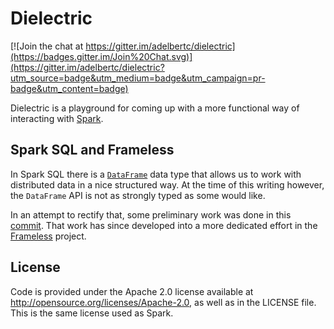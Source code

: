 # Dielectric

[![Join the chat at https://gitter.im/adelbertc/dielectric](https://badges.gitter.im/Join%20Chat.svg)](https://gitter.im/adelbertc/dielectric?utm_source=badge&utm_medium=badge&utm_campaign=pr-badge&utm_content=badge)

Dielectric is a playground for coming up with a more functional way of interacting
with [Spark](http://spark.apache.org/).

## Spark SQL and Frameless
In Spark SQL there is a [`DataFrame`](http://spark.apache.org/docs/1.3.0/sql-programming-guide.html) data type
that allows us to work with distributed data in a nice structured way. At the time of this writing however,
the `DataFrame` API is not as strongly typed as some would like.

In an attempt to rectify that, some preliminary work was done in this
[commit](https://github.com/adelbertc/dielectric/commit/e5c9f24655c335e0f9e63fed5b5e112b385c5f0e).
That work has since developed into a more dedicated effort in the
[Frameless](https://github.com/adelbertc/frameless) project.

## License
Code is provided under the Apache 2.0 license available at http://opensource.org/licenses/Apache-2.0,
as well as in the LICENSE file. This is the same license used as Spark.
